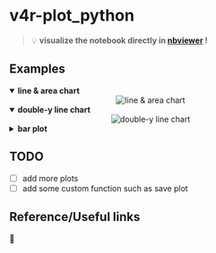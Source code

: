 # v4r-plot_python

> :bulb: **visualize the notebook directly in [nbviewer](https://nbviewer.jupyter.org/github/hibetterheyj/v4r-plot/blob/master/plot_python/v4r-plot_py.ipynb) !**

## Examples

<details open>   <summary><b>line & area chart</b></summary> <div align="center"> <img src="https://raw.githubusercontent.com/hibetterheyj/v4r-plot/master/plot_python/example/all_rail_length.png" alt="line & area chart"> </div> </details>
<details open>   <summary><b>double-y line chart</b></summary> <div align="center"> <img src="https://raw.githubusercontent.com/hibetterheyj/v4r-plot/master/plot_python/example/oerlikon_zurich_population.png" alt="double-y line chart"> </div> </details>
<details>   <summary><b>bar plot</b></summary> <div align="center"> <img src="https://raw.githubusercontent.com/hibetterheyj/v4r-plot/master/plot_python/example/oerlikon_station_traffic.png" alt="bar plot"> </div> </details>

## TODO

- [ ] add more plots
- [ ] add some custom function such as save plot

## Reference/Useful links

:construction: